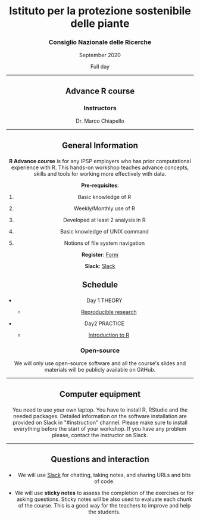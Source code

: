 <center><h1>Istituto per la protezione sostenibile delle piante</h1>
<center><h3>Consiglio Nazionale delle Ricerche</h3>
<p>September 2020</p>
<p>Full day</p>
</center>

---

<center>
<h2><p>Advance R course</p></h2>
<h3>Instructors</h3>
<p>Dr. Marco Chiapello</p>
</center>

---

<center><h2><p>General Information</p></h2></center>


**R Advance course** is for any IPSP employers who has prior computational experience with R. This hands-on workshop teaches advance concepts, skills and tools for working more effectively with data.

**Pre-requisites**: 

1. Basic knowledge of R 

1. Weekly/Monthly use of R 

1. Developed at least 2 analysis in R

1. Basic knowledge of UNIX command

1. Notions of file system navigation

**Register**: [Form](https://forms.gle/D9cV9eKr49UhtboS6)

**Slack**: [Slack](https://radvance-cnr.slack.com)

<center><h2><p>Schedule</p></h2></center>

- Day 1 THEORY

	-  [Reproducible research](https://phd-toolbox-course.github.io/2020_PhD_Toolbox_course/01-RR.html)

- Day2 PRACTICE

	-  [Introduction to R](https://datacarpentry.org/R-ecology-lesson/01-intro-to-r.html)


### Open-source

We will only use open-source software and all the course's slides and materials will be publicly available on GitHub.

---

<center><h2><p>Computer equipment</p></h2></center>

You need to use your own laptop. You have to install R, RStudio and the needed packages. Detailed information on the software installation are provided on Slack in "#instruction" channel. Please make sure to install everything before the start of your workshop. If you have any problem please, contact the instructor on Slack.

---

<center><h2><p>Questions and interaction</p></h2></center>

- We will use [Slack](https://phdtoolbox2020.slack.com/) for chatting, taking notes, and sharing URLs and bits of code.

- We will use **sticky notes** to assess the completion of the exercises or for asking questions. Sticky notes will be also used to evaluate each chunk of the course. This is a good way for the teachers to improve and help the students.
